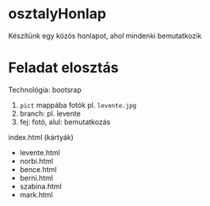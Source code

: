 # osztalyHonlap
Készítünk egy közös honlapot, ahol mindenki bemutatkozik

# Feladat elosztás
Technológia: bootsrap
1. `pict` mappába fotók pl. `levente.jpg`
2. branch: pl. levente
3. fej: fotó, alul: bemutatkozás

index.html (kártyák)
- levente.html
- norbi.html
- bence.html
- berni.html
- szabina.html
- mark.html